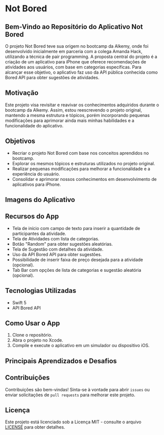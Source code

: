 # Not Bored

## Bem-Vindo ao Repositório do Aplicativo Not Bored

O projeto Not Bored teve sua origem no bootcamp da Alkemy, onde foi desenvolvido inicialmente em parceria com a colega Amanda Hack, utilizando a técnica de pair programming. A proposta central do projeto é a criação de um aplicativo para iPhone que oferece recomendações de atividades aos usuários, com base em categorias específicas. Para alcançar esse objetivo, o aplicativo faz uso da API pública conhecida como Bored API para obter sugestões de atividades.

## Motivação

Este projeto visa revisitar e reavivar os conhecimentos adquiridos durante o bootcamp da Alkemy. Assim, estou reescrevendo o projeto original, mantendo a mesma estrutura e tópicos, porém incorporando pequenas modificações para aprimorar ainda mais minhas habilidades e a funcionalidade do aplicativo.

## Objetivos

- Recriar o projeto Not Bored com base nos conceitos aprendidos no bootcamp.
- Explorar os mesmos tópicos e estruturas utilizados no projeto original.
- Realizar pequenas modificações para melhorar a funcionalidade e a experiência do usuário.
- Consolidar e aprimorar nossos conhecimentos em desenvolvimento de aplicativos para iPhone.

## Imagens do Aplicativo



## Recursos do App

- Tela de início com campo de texto para inserir a quantidade de participantes da atividade.
- Tela de Atividades com lista de categorias.
- Botão "Random" para obter sugestões aleatórias.
- Tela de Sugestão com detalhes da atividade.
- Uso da API Bored API para obter sugestões.
- Possibilidade de inserir faixa de preço desejada para a atividade (opcional).
- Tab Bar com opções de lista de categorias e sugestão aleatória (opcional).

## Tecnologias Utilizadas

- Swift 5
- API Bored API

## Como Usar o App

1. Clone o repositório.
2. Abra o projeto no Xcode.
3. Compile e execute o aplicativo em um simulador ou dispositivo iOS.

## Principais Aprendizados e Desafios



## Contribuições

Contribuições são bem-vindas! Sinta-se à vontade para abrir `issues` ou enviar solicitações de `pull requests` para melhorar este projeto.

## Licença

Este projeto está licenciado sob a Licença MIT - consulte o arquivo [LICENSE](LICENSE) para obter detalhes.